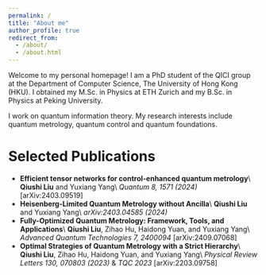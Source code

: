 ```yaml
---
permalink: /
title: "About me"
author_profile: true
redirect_from: 
  - /about/
  - /about.html
---
```


<style>
  a {
    text-decoration: none;
  }
</style>

Welcome to my personal homepage! I am a PhD student of the [QICI group](https://qici.weebly.com/) at the Department of Computer Science, The University of Hong Kong (HKU). I obtained my M.Sc. in Physics at ETH Zurich and my B.Sc. in Physics at Peking University.

I work on quantum information theory. My research interests include quantum metrology, quantum control and quantum foundations.

Selected Publications
======
* **Efficient tensor networks for control-enhanced quantum metrology**\\
  **Qiushi Liu** and Yuxiang Yang\\
  [*Quantum 8, 1571 (2024)*](https://doi.org/10.22331/q-2024-12-18-1571) [[arXiv:2403.09519]](https://arxiv.org/abs/2403.09519)
* **Heisenberg-Limited Quantum Metrology without Ancilla**\\
  **Qiushi Liu** and Yuxiang Yang\\
  [*arXiv:2403.04585 (2024)*](https://arxiv.org/abs/2403.04585)
* **Fully-Optimized Quantum Metrology: Framework, Tools, and Applications**\\
  **Qiushi Liu**, Zihao Hu, Haidong Yuan, and Yuxiang Yang\\
  [*Advanced Quantum Technologies 7, 2400094*](https://doi.org/10.1002/qute.202400094) [[arXiv:2409.07068]](https://arxiv.org/abs/2409.07068)
* **Optimal Strategies of Quantum Metrology with a Strict Hierarchy**\\
  **Qiushi Liu**, Zihao Hu, Haidong Yuan, and Yuxiang Yang\\
  [*Physical Review Letters 130, 070803 (2023)*](https://doi.org/10.1103/PhysRevLett.130.070803) & [*TQC 2023*](https://tqc-conference.org/tqc2023/) [[arXiv:2203.09758]](https://arxiv.org/abs/2203.09758)
